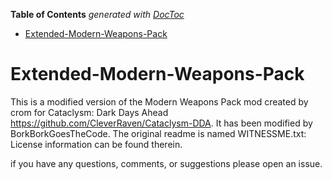 <!-- START doctoc generated TOC please keep comment here to allow auto update -->
<!-- DON'T EDIT THIS SECTION, INSTEAD RE-RUN doctoc TO UPDATE -->
**Table of Contents**  *generated with [DocToc](https://github.com/thlorenz/doctoc)*

- [Extended-Modern-Weapons-Pack](#extended-modern-weapons-pack)

<!-- END doctoc generated TOC please keep comment here to allow auto update -->

# Extended-Modern-Weapons-Pack
This is a modified version of the Modern Weapons Pack mod created by crom for Cataclysm: Dark Days Ahead https://github.com/CleverRaven/Cataclysm-DDA. It has been modified by BorkBorkGoesTheCode. The original readme is named WITNESSME.txt: License information can be found therein.

if you have any questions, comments, or suggestions please open an issue.
